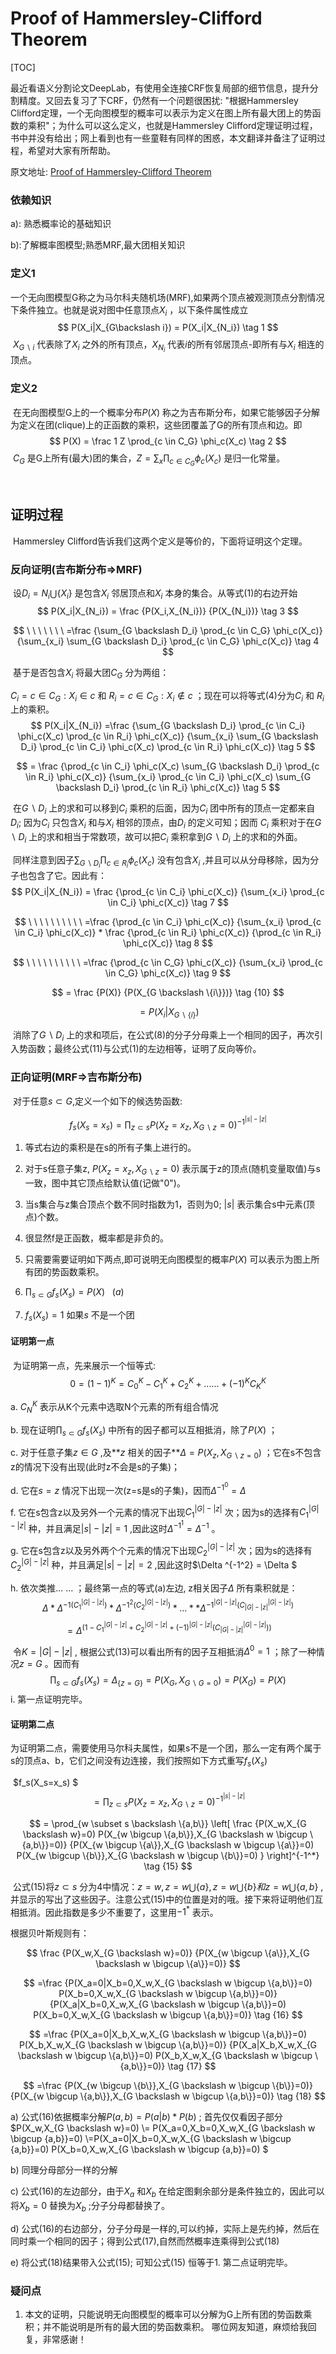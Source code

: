 # Proof of Hammersley-Clifford Theorem

[TOC]



​        最近看语义分割论文DeepLab，有使用全连接CRF恢复局部的细节信息，提升分割精度。又回去复习了下CRF，仍然有一个问题很困扰: "根据Hammersley Clifford定理，一个无向图模型的概率可以表示为定义在图上所有最大团上的势函数的乘积"；为什么可以这么定义，也就是Hammersley Clifford定理证明过程，书中并没有给出；网上看到也有一些童鞋有同样的困惑，本文翻译并备注了证明过程，希望对大家有所帮助。

原文地址: [Proof of Hammersley-Clifford Theorem](http://www.vis.uky.edu/~cheung/courses/ee639/Hammersley-Clifford_Theorem.pdf)

### 依赖知识

a): 熟悉概率论的基础知识

b):了解概率图模型;熟悉MRF,最大团相关知识



### 定义1

​          一个无向图模型G称之为马尔科夫随机场(MRF),如果两个顶点被观测顶点分割情况下条件独立。也就是说对图中任意顶点$X_i$ ，以下条件属性成立
$$
P(X_i|X_{G\backslash i}) = P(X_i|X_{N_i})   \tag 1
$$
​           $X_{G \backslash i}$ 代表除了$X_i$ 之外的所有顶点，$X_{N_i}$ 代表$i$的所有邻居顶点-即所有与$X_i$ 相连的顶点。 



### 定义2

​        在无向图模型G上的一个概率分布$P(X)$ 称之为吉布斯分布，如果它能够因子分解为定义在团(clique)上的正函数的乘积，这些团覆盖了G的所有顶点和边。即
$$
P(X) = \frac 1 Z \prod_{c \in C_G} \phi_c(X_c)  \tag 2
$$
​        $C_G$ 是G上所有(最大)团的集合，$Z=\sum_x \prod_{c \in C_G} \phi_c(X_c)$ 是归一化常量。

​      

## 证明过程

​        Hammersley Clifford告诉我们这两个定义是等价的，下面将证明这个定理。

### 反向证明(吉布斯分布=>MRF)

​       设$D_i = N_i \bigcup \{X_i\}$ 是包含$X_i$ 邻居顶点和$X_i$ 本身的集合。从等式(1)的右边开始
$$
P(X_i|X_{N_i}) = \frac {P(X_i,X_{N_i})} {P(X_{N_i})}  \tag 3
$$

$$
\ \ \ \ \ \ \ =\frac {\sum_{G \backslash D_i} \prod_{c \in C_G} \phi_c(X_c)} {\sum_{x_i} \sum_{G \backslash D_i} \prod_{c \in C_G} \phi_c(X_c)}   \tag 4
$$

​         基于是否包含$X_i$ 将最大团$C_G$ 分为两组：

$C_i = {c \in C_G: X_i \in c}$  和 $R_i = {c \in C_G: X_i \notin c}$ ；现在可以将等式(4)分为$C_i$ 和 $R_i$ 上的乘积。
$$
P(X_i|X_{N_i}) =\frac {\sum_{G \backslash D_i} \prod_{c \in C_i} \phi_c(X_c) \prod_{c \in R_i} \phi_c(X_c)} {\sum_{x_i} \sum_{G \backslash D_i} \prod_{c \in C_i} \phi_c(X_c) \prod_{c \in R_i} \phi_c(X_c)}    \tag 5
$$

$$
= \frac {\prod_{c \in C_i} \phi_c(X_c) \sum_{G \backslash D_i} \prod_{c \in R_i} \phi_c(X_c)} {\sum_{x_i}  \prod_{c \in C_i} \phi_c(X_c) \sum_{G \backslash D_i} \prod_{c \in R_i} \phi_c(X_c)}    \tag 5
$$

​         在$G \backslash D_i$ 上的求和可以移到$C_i$ 乘积的后面，因为$C_i$ 团中所有的顶点一定都来自$D_i$; 因为$C_i$ 只包含$X_i$ 和与$X_i$ 相邻的顶点，由$D_i$ 的定义可知；因而 $C_i$ 乘积对于在$G \backslash D_i$ 上的求和相当于常数项，故可以把$C_i$ 乘积拿到$G \backslash D_i$ 上的求和的外面。

​         同样注意到因子$\sum_{G \backslash D_i} \prod_{c \in R_i} \phi_c(X_c)$ 没有包含$X_i$ ,并且可以从分母移除，因为分子也包含了它。因此有：
$$
P(X_i|X_{N_i}) = \frac {\prod_{c \in C_i} \phi_c(X_c)} {\sum_{x_i} \prod_{c \in C_i} \phi_c(X_c)}    \tag 7
$$

$$
\ \ \ \ \ \ \ \ \ \ =\frac {\prod_{c \in C_i} \phi_c(X_c)} {\sum_{x_i} \prod_{c \in C_i} \phi_c(X_c)} * \frac {\prod_{c \in R_i} \phi_c(X_c)} {\prod_{c \in R_i} \phi_c(X_c)}          \tag 8
$$

$$
\ \ \ \ \ \ \ \ \ \ =\frac {\prod_{c \in C_G} \phi_c(X_c)} {\sum_{x_i} \prod_{c \in C_G} \phi_c(X_c)}  \tag 9
$$

$$
= \frac {P(X)} {P(X_{G \backslash \{i\}})}    \tag {10}
$$

$$
= P(X_i|X_{G \backslash \{i\}})           \tag {11}
$$

​       消除了$G \backslash D_i$ 上的求和项后，在公式(8)的分子分母乘上一个相同的因子，再次引入势函数；最终公式(11)与公式(1)的左边相等，证明了反向等价。



### 正向证明(MRF=>吉布斯分布)

​          对于任意$s \subset G$,定义一个如下的候选势函数:

$$
f_s(X_s=x_s) = \prod_{z \subset s} P(X_z=x_z,X_{G \backslash z} =0)^{-1^{|s|-|z|}}   \tag {12}
$$

1. 等式右边的乘积是在s的所有子集上进行的。
2. 对于s任意子集z, $P(X_z=x_z,X_{G \backslash z} =0)$ 表示属于z的顶点(随机变量取值)与s一致，图中其它顶点给默认值(记做"0")。
3. 当s集合与z集合顶点个数不同时指数为1，否则为0; $|s|$ 表示集合s中元素(顶点)个数。
4. 很显然f是正函数，概率都是非负的。
5. 只需要需要证明如下两点,即可说明无向图模型的概率$P(X)$ 可以表示为图上所有团的势函数乘积。



1. $\prod_{s \subset G} f_s(X_s) = P(X)  \ \ \ (a)$
2. $f_s(X_s) =1$ 如果$s$ 不是一个团



#### 证明第一点

​       为证明第一点，先来展示一个恒等式:
$$
0 = (1 - 1)^K = C_0^K - C_1^K + C_2^K + ... ... + (-1)^KC_K^K       \tag {13}
$$

a. $C_N^K$ 表示从K个元素中选取N个元素的所有组合情况

b. 现在证明$\prod_{s \subset G} f_s(X_s)$ 中所有的因子都可以互相抵消，除了$P(X)$ ；

c. 对于任意子集$z \in G$ ,及**$z$ 相关的因子**$\Delta = P(X_z, X_{G \backslash z = 0})$ ；它在s不包含z的情况下没有出现(此时z不会是s的子集)；

d. 它在$s=z$ 情况下出现一次(z=s是s的子集)，因而$\Delta ^{-1^0} = \Delta$ 

f. 它在s包含z以及另外一个元素的情况下出现$C_1^{|G|-|z|}$ 次；因为s的选择有$C_1^{|G|-|z|}$ 种，并且满足$|s|-|z|=1$ ,因此这时$\Delta ^{-1^1} = \Delta ^{-1}$ 。

g. 它在s包含z以及另外两个个元素的情况下出现$C_2^{|G|-|z|}$ 次；因为s的选择有$C_2^{|G|-|z|}$ 种，并且满足$|s|-|z|=2$ ,因此这时$\Delta ^{-1^2} = \Delta $ 

h.  依次类推... ... ；最终第一点的等式(a)左边, z相关因子$\Delta$ 所有乘积就是：
$$
\Delta * \Delta^{-1(C_1^{|G|-|z|})} * \Delta^{-1^2(C_2^{|G|-|z|})} * ... * * \Delta^{-1^{|G|-|z|}(C_{|G|-|z|}^{|G|-|z|})}
$$

$$
= \Delta ^{(1- C_1^{|G|-|z|} + C_2^{|G|-|z|} + (-1)^{|G|-|z|}(C_{|G|-|z|}^{|G|-|z|})) }
$$

​     令$K=|G|-|z|$ , 根据公式(13)可以看出所有的因子互相抵消$\Delta ^0= 1$ ；除了一种情况$z=G$ 。因而有
$$
\prod_{s \subset G} f_s(X_s) =\Delta_{\{z=G\}} =P(X_G, X_{G \backslash G = 0}) =P(X_G) = P(X)
$$
 i. 第一点证明完毕。

 

#### 证明第二点

​         为证明第二点，需要使用马尔科夫属性，如果s不是一个团，那么一定有两个属于s的顶点a、b，它们之间没有边连接，我们按照如下方式重写$f_s(X_s)$

​                              $f_s(X_s=x_s) $
$$
= \prod_{z \subset s} P(X_z=x_z,X_{G \backslash z} =0)^{-1^{|s|-|z|}}   \tag {14}
$$

$$
= \prod_{w \subset s \backslash \{a,b\}} 
\left[ \frac 
{P(X_w,X_{G \backslash w}=0)  P(X_{w \bigcup \{a,b\}},X_{G \backslash w \bigcup \{a,b\}}=0)} 
{P(X_{w \bigcup \{a\}},X_{G \backslash w \bigcup \{a\}}=0) P(X_{w \bigcup \{b\}},X_{G \backslash w \bigcup \{b\}}=0) } 
\right]^{-1^*}          \tag {15}
$$

​          公式(15)将$z \subset s$ 分为4中情况：$z=w, z=w \bigcup \{a\},z=w \bigcup \{b\} 和 z = w \bigcup \{a,b\}$ ,并显示的写出了这些因子。注意公式(15)中的位置是对的哦。接下来将证明他们互相抵消。因此指数是多少不重要了，这里用$-1^*$ 表示。

根据贝叶斯规则有：


$$
\frac {P(X_w,X_{G \backslash w}=0)} {P(X_{w \bigcup \{a\}},X_{G \backslash w \bigcup \{a\}}=0)}
$$

$$
=\frac {P(X_a=0|X_b=0,X_w,X_{G \backslash w \bigcup \{a,b\}}=0) P(X_b=0,X_w,X_{G \backslash w \bigcup \{a,b\}}=0)} 
 {P(X_a|X_b=0,X_w,X_{G \backslash w \bigcup \{a,b\}}=0) P(X_b=0,X_w,X_{G \backslash w \bigcup \{a,b\}}=0)}    \tag {16}
$$

$$
=\frac {P(X_a=0|X_b,X_w,X_{G \backslash w \bigcup \{a,b\}}=0) P(X_b,X_w,X_{G \backslash w \bigcup \{a,b\}}=0)} 
 {P(X_a|X_b,X_w,X_{G \backslash w \bigcup \{a,b\}}=0) P(X_b,X_w,X_{G \backslash w \bigcup \{a,b\}}=0)}    \tag {17}
$$

$$
=\frac {P(X_{w \bigcup \{b\}},X_{G \backslash w \bigcup \{b\}}=0)}
{P(X_{w \bigcup \{a,b\}},X_{G \backslash w \bigcup \{a,b\}}=0)}    \tag {18}
$$

a) 公式(16)依据概率分解$P(a,b)=P(a|b)*P(b)$ ; 首先仅仅看因子部分$P(X_w,X_{G \backslash w}=0) \\= P(X_a=0,X_b=0,X_w,X_{G \backslash w \bigcup \{a,b\}}=0) \\=P(X_a=0|X_b=0,X_w,X_{G \backslash w \bigcup \{a,b\}}=0) P(X_b=0,X_w,X_{G \backslash w \bigcup \{a,b\}}=0) $ 

b) 同理分母部分一样的分解

c) 公式(16)的左边部分，由于$X_a$ 和$X_b$ 在给定图剩余部分是条件独立的，因此可以将$X_b=0$ 替换为$X_b$ ;分子分母都替换了。

d) 公式(16)的右边部分，分子分母是一样的,可以约掉，实际上是先约掉，然后在同时乘一个相同的因子；得到公式(17),自然而然概率连乘得到公式(18)

e) 将公式(18)结果带入公式(15); 可知公式(15) 恒等于1. 第二点证明完毕。



### 疑问点

1. 本文的证明，只能说明无向图模型的概率可以分解为G上所有团的势函数乘积；并不能说明是所有的最大团的势函数乘积。   哪位网友知道，麻烦给我回复，非常感谢！





